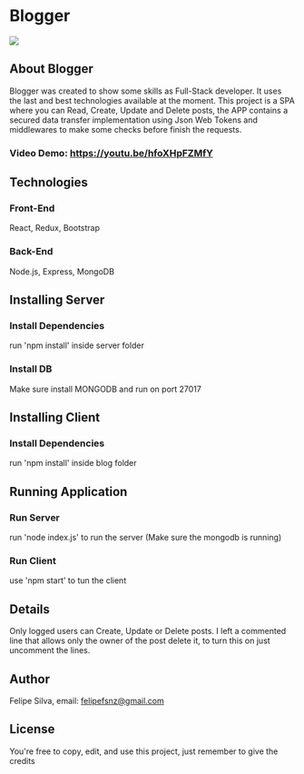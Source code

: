 # Blogger
![](https://i.imgur.com/oS1a4Jh.png)

## About Blogger
Blogger was created to show some skills as Full-Stack developer. It uses the last and best technologies available at the moment. This project is a SPA where you can Read, Create, Update and Delete posts, the APP contains a secured data transfer implementation using Json Web Tokens and middlewares to make some checks before finish the requests.

### Video Demo: https://youtu.be/hfoXHpFZMfY
 
## Technologies
### Front-End
React, Redux, Bootstrap

### Back-End
Node.js, Express, MongoDB

## Installing Server
### Install Dependencies
run 'npm install' inside server folder

### Install DB
Make sure install MONGODB and run on port 27017

## Installing Client
### Install Dependencies
run 'npm install' inside blog folder

## Running Application
### Run Server
run 'node index.js' to run the server (Make sure the mongodb is running)

### Run Client
use 'npm start' to tun the client

## Details
Only logged users can Create, Update or Delete posts.
I left a commented line that allows only the owner of the post delete it, to turn this on just uncomment the lines.

## Author
Felipe Silva, email: felipefsnz@gmail.com

## License
You're free to copy, edit, and use this project, just remember to give the credits